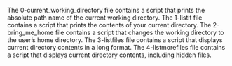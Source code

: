 The 0-current_working_directory file contains a script that prints the absolute path name of the current working directory.
The 1-listit file contains a script that prints the contents of your current directory.
The 2-bring_me_home file contains a script that changes the working directory to the user’s home directory.
The 3-listfiles file contains a script that displays current directory contents in a long format.
The 4-listmorefiles file contains a script that displays current directory contents, including hidden files.
